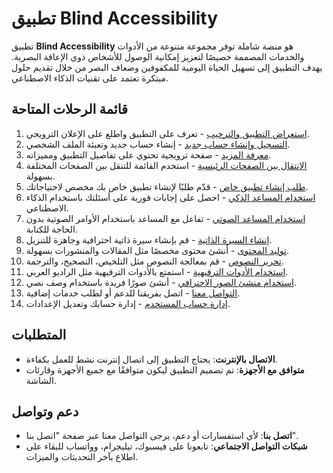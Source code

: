 # تطبيق Blind Accessibility

تطبيق **Blind Accessibility** هو منصة شاملة توفر مجموعة متنوعة من الأدوات والخدمات المصممة خصيصًا لتعزيز إمكانية الوصول للأشخاص ذوي الإعاقة البصرية. يهدف التطبيق إلى تسهيل الحياة اليومية للمكفوفين وضعاف البصر من خلال تقديم حلول مبتكرة تعتمد على تقنيات الذكاء الاصطناعي.

## قائمة الرحلات المتاحة

1. [استعراض التطبيق والترحيب](docs/journeys/app-overview.md) - تعرف على التطبيق واطلع على الإعلان الترويجي.
2. [التسجيل وإنشاء حساب جديد](docs/journeys/signup.md) - إنشاء حساب جديد وتعبئة الملف الشخصي.
3. [معرفة المزيد](docs/journeys/learn-more.md) - صفحة ترويجية تحتوي على تفاصيل التطبيق ومميزاته.
4. [الانتقال بين الصفحات الرئيسية](docs/journeys/navigation.md) - استخدم القائمة للتنقل بين الصفحات المختلفة بسهولة.
5. [طلب إنشاء تطبيق خاص](docs/journeys/request-custom-app.md) - قدّم طلبًا لإنشاء تطبيق خاص بك مخصص لاحتياجاتك.
6. [استخدام المساعد الذكي](docs/journeys/use-smart-assistant.md) - احصل على إجابات فورية على أسئلتك باستخدام الذكاء الاصطناعي.
7. [استخدام المساعد الصوتي](docs/journeys/use-voice-assistant.md) - تفاعل مع المساعد باستخدام الأوامر الصوتية بدون الحاجة للكتابة.
8. [إنشاء السيرة الذاتية](docs/journeys/create-resume.md) - قم بإنشاء سيرة ذاتية احترافية وجاهزة للتنزيل.
9. [توليد المحتوى](docs/journeys/generate-content.md) - أنشئ محتوى مخصصًا مثل المقالات والمنشورات بسهولة.
10. [تحرير النصوص](docs/journeys/text-editor.md) - قم بمعالجة النصوص مثل التلخيص، التصحيح، والترجمة.
11. [استخدام الأدوات الترفيهية](docs/journeys/entertainment-tools.md) - استمتع بالأدوات الترفيهية مثل الراديو العربي.
12. [استخدام منشئ الصور الاحترافي](docs/journeys/image-generator.md) - أنشئ صورًا فريدة باستخدام وصف نصي.
13. [التواصل معنا](docs/journeys/contact-us.md) - اتصل بفريقنا للدعم أو لطلب خدمات إضافية.
14. [إدارة حساب المستخدم](docs/journeys/user-account.md) - إدارة حسابك وتعديل الإعدادات.

## المتطلبات

- **الاتصال بالإنترنت**: يحتاج التطبيق إلى اتصال إنترنت نشط للعمل بكفاءة.
- **متوافق مع الأجهزة**: تم تصميم التطبيق ليكون متوافقًا مع جميع الأجهزة وقارئات الشاشة.

## دعم وتواصل

- **اتصل بنا**: لأي استفسارات أو دعم، يرجى التواصل معنا عبر صفحة "اتصل بنا".
- **شبكات التواصل الاجتماعي**: تابعونا على فيسبوك، تيليجرام، وواتساب للبقاء على اطلاع بآخر التحديثات والميزات.
